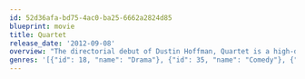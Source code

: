 ```yaml
---
id: 52d36afa-bd75-4ac0-ba25-6662a2824d85
blueprint: movie
title: Quartet
release_date: '2012-09-08'
overview: "The directorial debut of Dustin Hoffman, Quartet is a high-drama comedy about temperamental divas and old grudges, passion and pride, romance and Rigoletto. At a home for retired musicians, the annual concert to celebrate Verdi's birthday is disrupted by the arrival of Jean, an eternal diva and former wife of one of the residents. Expect poignancy and plenty of laughs."
genres: '[{"id": 18, "name": "Drama"}, {"id": 35, "name": "Comedy"}, {"id": 10749, "name": "Romance"}]'
---
```

